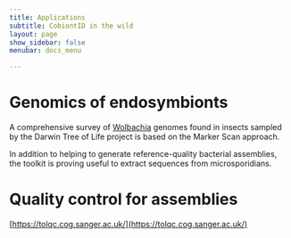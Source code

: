 ```yaml
---
title: Applications
subtitle: CobiontID in the wild
layout: page
show_sidebar: false
menubar: docs_menu

---
```


# Genomics of endosymbionts
A comprehensive survey of [Wolbachia](https://journals.plos.org/plosbiology/article?id=10.1371/journal.pbio.3001972) genomes found in insects sampled by the Darwin Tree of Life project is based on the Marker Scan approach.

In addition to helping to generate reference-quality bacterial assemblies, the toolkit is proving useful to extract sequences from microsporidians.

# Quality control for assemblies
[https://tolqc.cog.sanger.ac.uk/](https://tolqc.cog.sanger.ac.uk/)
